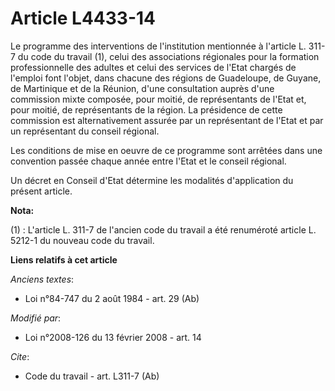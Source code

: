 # Article L4433-14

Le programme des interventions de l'institution mentionnée à l'article L. 311-7 du code du travail (1), celui des
associations régionales pour la formation professionnelle des adultes et celui des services de l'Etat chargés de l'emploi
font l'objet, dans chacune des régions de Guadeloupe, de Guyane, de Martinique et de la Réunion, d'une consultation auprès
d'une commission mixte composée, pour moitié, de représentants de l'Etat et, pour moitié, de représentants de la région. La
présidence de cette commission est alternativement assurée par un représentant de l'Etat et par un représentant du conseil
régional. 

Les conditions de mise en oeuvre de ce programme sont arrêtées dans une convention passée chaque année entre l'Etat et le
conseil régional. 

Un décret en Conseil d'Etat détermine les modalités d'application du présent article.

**Nota:**

(1) :   L'article L. 311-7 de l'ancien code du travail a été renuméroté article L. 5212-1 du nouveau code du travail.

**Liens relatifs à cet article**

_Anciens textes_:

  - Loi n°84-747 du 2 août 1984 - art. 29 (Ab)

_Modifié par_:

  - Loi n°2008-126 du 13 février 2008 - art. 14

_Cite_:

  - Code du travail - art. L311-7 (Ab)
